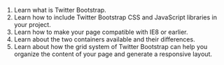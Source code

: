 1. Learn what is Twitter Bootstrap.
2. Learn how to include Twitter Bootstrap CSS and JavaScript libraries in your project.
3. Learn how to make your page compatible with IE8 or earlier.
4. Learn about the two containers available and their differences.
5. Learn about how the grid system of Twitter Bootstrap can help you organize the content of your page and generate a responsive layout.
